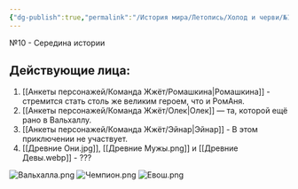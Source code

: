 ```yaml
---
{"dg-publish":true,"permalink":"/История мира/Летопись/Холод и черви/№10 - Середина истории/","noteIcon":"","created":"2025-08-21T13:47:36.485+03:00","updated":"2025-08-03T15:38:03.603+03:00"}
---
```


№10 - Середина истории
## Действующие лица:
1. [[Анкеты персонажей/Команда Жжёт/Ромашкина\|Ромашкина]] - стремится стать столь же великим героем, что и РомАня. 
2. [[Анкеты персонажей/Команда Жжёт/Олек\|Олек]] — та, которой ещё рано в Вальхаллу.
3. [[Анкеты персонажей/Команда Жжёт/Эйнар\|Эйнар]] - В этом приключении не участвует.
4. [[Древние Они.jpg]], [[Древние Мужы.png]] и [[Древние Девы.webp]] - ???

![Вальхалла.png](/img/user/system/img/%D0%93%D0%B5%D0%BE%D0%B3%D1%80%D0%B0%D1%84%D0%B8%D1%8F/%D0%A1%D0%B5%D0%B2%D0%B5%D1%80%D0%BD%D1%8B%D0%B5%20%D0%B7%D0%B5%D0%BC%D0%BB%D0%B8/%D0%92%D0%B0%D0%BB%D1%8C%D1%85%D0%B0%D0%BB%D0%BB%D0%B0.png)
![Чемпион.png](/img/user/system/img/%D0%9C%D0%BE%D0%BD%D1%81%D1%82%D1%80%D1%8B/%D0%A1%D0%B5%D0%B2%D0%B5%D1%80/%D0%A7%D0%B5%D0%BC%D0%BF%D0%B8%D0%BE%D0%BD.png)
![Евош.png](/img/user/system/img/%D0%9C%D0%BE%D0%BD%D1%81%D1%82%D1%80%D1%8B/%D0%A1%D0%B5%D0%B2%D0%B5%D1%80/%D0%95%D0%B2%D0%BE%D1%88.png)


